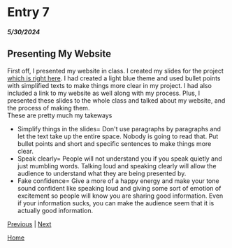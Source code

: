 # Entry 7
##### 5/30/2024

## Presenting My Website
First off, I presented my website in class. I created my slides for the project [which is right here](https://docs.google.com/presentation/d/1cfgeX5PuMDlMStDAAmx4N3Nbm3sYAA457B3NO6VqR1o/edit#slide=id.p). I had created a light blue theme and used bullet points with simplified texts to make things more clear in my project. I had also included a link to my website as well along with my process. Plus, I presented these slides to the whole class and talked about my website, and the process of making them.  
These are pretty much my takeways
* Simplify things in the slides= Don't use paragraphs by paragraphs and let the text take up the entire space. Nobody is going to read that. Put bullet points and short and specific sentences to make things more clear.
* Speak clearly= People will not understand you if you speak quietly and just mumbling words. Talking loud and speaking clearly will allow the audience to understand what they are being presented by.
* Fake confidence= Give a more of a happy energy and make your tone sound confident like speaking loud and giving some sort of emotion of excitement so people will know you are sharing good information. Even if your information sucks, you can make the audience seem that it is actually good information.

[Previous](entry06.md) | [Next](entry08.md)

[Home](../README.md)

